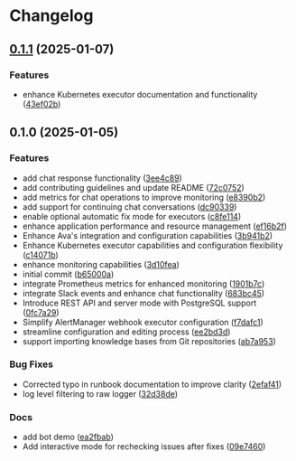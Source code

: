 # Changelog

## [0.1.1](https://github.com/matthisholleville/ava/compare/v0.1.0...v0.1.1) (2025-01-07)


### Features

* enhance Kubernetes executor documentation and functionality ([43ef02b](https://github.com/matthisholleville/ava/commit/43ef02b938c577b4fa1ad79e3f64a93e32100d58))

## 0.1.0 (2025-01-05)


### Features

* add chat response functionality ([3ee4c89](https://github.com/matthisholleville/ava/commit/3ee4c89ae0a71dd7845ac3c5c6ecb19a1511cc70))
* add contributing guidelines and update README ([72c0752](https://github.com/matthisholleville/ava/commit/72c0752380edf3f65fb4bee70b3f47ef8ee033df))
* add metrics for chat operations to improve monitoring ([e8390b2](https://github.com/matthisholleville/ava/commit/e8390b2cd5edc9f4a0b4cba812efe7967a885eaa))
* add support for continuing chat conversations ([dc90339](https://github.com/matthisholleville/ava/commit/dc90339d6413d58c6e38e8799267cbb6d1c8e7ae))
* enable optional automatic fix mode for executors ([c8fe114](https://github.com/matthisholleville/ava/commit/c8fe1140df99fc7b56acf62a9a837920b89b0fae))
* enhance application performance and resource management ([ef16b2f](https://github.com/matthisholleville/ava/commit/ef16b2f03a08d0d21945dc6377d4b8bb312cd33b))
* Enhance Ava's integration and configuration capabilities ([3b941b2](https://github.com/matthisholleville/ava/commit/3b941b295675b4ae5311626acf59a1556d328a30))
* Enhance Kubernetes executor capabilities and configuration flexibility ([c14071b](https://github.com/matthisholleville/ava/commit/c14071babef75a68bb8bbb1319eb44b2de6d1672))
* enhance monitoring capabilities ([3d10fea](https://github.com/matthisholleville/ava/commit/3d10fea2ef9a3b34cd53b1c48c9b3f5a9ad2a5fe))
* initial commit ([b65000a](https://github.com/matthisholleville/ava/commit/b65000ad65e306b500645c006a3f5060acc1fe6e))
* integrate Prometheus metrics for enhanced monitoring ([1901b7c](https://github.com/matthisholleville/ava/commit/1901b7c6d470830f3ad8a1d5fcfd261c707a57c4))
* integrate Slack events and enhance chat functionality ([683bc45](https://github.com/matthisholleville/ava/commit/683bc45362aecf6e9b61974e3953eaf1496a792a))
* Introduce REST API and server mode with PostgreSQL support ([0fc7a29](https://github.com/matthisholleville/ava/commit/0fc7a299c27c38dbb24309d312d083e838d09682))
* Simplify AlertManager webhook executor configuration ([f7dafc1](https://github.com/matthisholleville/ava/commit/f7dafc1ab838a47704296dc2c8ce724cd0ac400b))
* streamline configuration and editing process ([ee2bd3d](https://github.com/matthisholleville/ava/commit/ee2bd3db4271ddf4dff52fca8e15e27adc05a649))
* support importing knowledge bases from Git repositories ([ab7a953](https://github.com/matthisholleville/ava/commit/ab7a953c6bfe2addacffd3834a29d4ce66f93ae3))


### Bug Fixes

* Corrected typo in runbook documentation to improve clarity ([2efaf41](https://github.com/matthisholleville/ava/commit/2efaf4151025396c2f2fe7ed816b92bc6d57a58d))
* log level filtering to raw logger ([32d38de](https://github.com/matthisholleville/ava/commit/32d38debc696133673626954d1b9a14fb6f0d92b))


### Docs

* add bot demo ([ea2fbab](https://github.com/matthisholleville/ava/commit/ea2fbabb7942405f3b3800a407e27fff0ddc477f))
* Add interactive mode for rechecking issues after fixes ([09e7460](https://github.com/matthisholleville/ava/commit/09e7460873e8822231865ac09f21cf3d99f03cf6))
